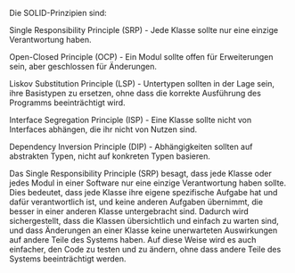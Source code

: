 Die SOLID-Prinzipien sind:

Single Responsibility Principle (SRP) - Jede Klasse sollte nur eine einzige Verantwortung haben.

Open-Closed Principle (OCP) - Ein Modul sollte offen für Erweiterungen sein, aber geschlossen für Änderungen.

Liskov Substitution Principle (LSP) - Untertypen sollten in der Lage sein, ihre Basistypen zu ersetzen, ohne dass die
korrekte Ausführung des Programms beeinträchtigt wird.

Interface Segregation Principle (ISP) - Eine Klasse sollte nicht von Interfaces abhängen, die ihr nicht von Nutzen sind.

Dependency Inversion Principle (DIP) - Abhängigkeiten sollten auf abstrakten Typen, nicht auf konkreten Typen basieren.

Das Single Responsibility Principle (SRP) besagt, dass jede Klasse oder jedes Modul in einer Software nur eine einzige
Verantwortung haben sollte. Dies bedeutet, dass jede Klasse ihre eigene spezifische Aufgabe hat und dafür verantwortlich
ist, und keine anderen Aufgaben übernimmt, die besser in einer anderen Klasse untergebracht sind. Dadurch wird
sichergestellt, dass die Klassen übersichtlich und einfach zu warten sind, und dass Änderungen an einer Klasse keine
unerwarteten Auswirkungen auf andere Teile des Systems haben. Auf diese Weise wird es auch einfacher, den Code zu testen
und zu ändern, ohne dass andere Teile des Systems beeinträchtigt werden.